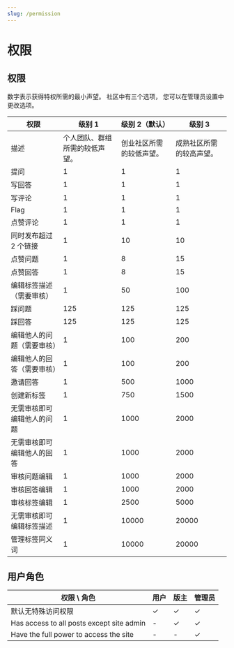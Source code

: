 ```yaml
---
slug: /permission
---
```


# 权限

## 权限

数字表示获得特权所需的最小声望。 社区中有三个选项， 您可以在管理员设置中更改选项。

| 权限            | 级别 1            | 级别 2（默认）     | 级别 3         |
| ------------- | --------------- | ------------ | ------------ |
| 描述            | 个人团队、群组所需的较低声望。 | 创业社区所需的较低声望。 | 成熟社区所需的较高声望。 |
| 提问            | 1               | 1            | 1            |
| 写回答           | 1               | 1            | 1            |
| 写评论           | 1               | 1            | 1            |
| Flag          | 1               | 1            | 1            |
| 点赞评论          | 1               | 1            | 1            |
| 同时发布超过 2 个链接  | 1               | 10           | 10           |
| 点赞问题          | 1               | 8            | 15           |
| 点赞回答          | 1               | 8            | 15           |
| 编辑标签描述（需要审核）  | 1               | 50           | 100          |
| 踩问题           | 125             | 125          | 125          |
| 踩回答           | 125             | 125          | 125          |
| 编辑他人的问题（需要审核） | 1               | 100          | 200          |
| 编辑他人的回答（需要审核） | 1               | 100          | 200          |
| 邀请回答          | 1               | 500          | 1000         |
| 创建新标签         | 1               | 750          | 1500         |
| 无需审核即可编辑他人的问题 | 1               | 1000         | 2000         |
| 无需审核即可编辑他人的回答 | 1               | 1000         | 2000         |
| 审核问题编辑        | 1               | 1000         | 2000         |
| 审核回答编辑        | 1               | 1000         | 2000         |
| 审核标签编辑        | 1               | 2500         | 5000         |
| 无需审核即可编辑标签描述  | 1               | 10000        | 20000        |
| 管理标签同义词       | 1               | 10000        | 20000        |

## 用户角色

| 权限 \ 角色                                   | 用户 | 版主 | 管理员 |
| ----------------------------------------- | -- | -- | --- |
| 默认无特殊访问权限                                 | ✓  | ✓  | ✓   |
| Has access to all posts except site admin | -  | ✓  | ✓   |
| Have the full power to access the site    | -  | -  | ✓   |

